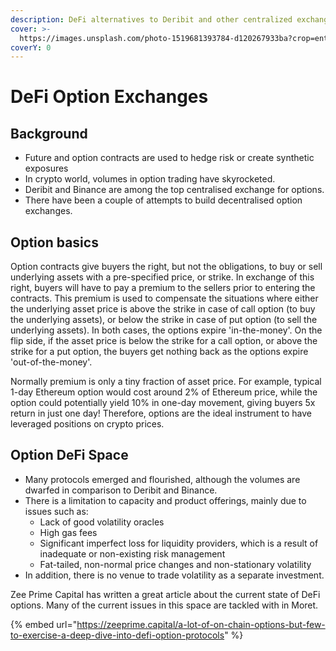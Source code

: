 ```yaml
---
description: DeFi alternatives to Deribit and other centralized exchanges
cover: >-
  https://images.unsplash.com/photo-1519681393784-d120267933ba?crop=entropy&cs=srgb&fm=jpg&ixid=MnwxOTcwMjR8MHwxfHNlYXJjaHwyfHxtb3VudGFpbnxlbnwwfHx8fDE2Mzg4MTkyMjA&ixlib=rb-1.2.1&q=85
coverY: 0
---
```


# DeFi Option Exchanges

## Background

* Future and option contracts are used to hedge risk or create synthetic exposures
* In crypto world, volumes in option trading have skyrocketed.
* Deribit and Binance are among the top centralised exchange for options.
* There have been a couple of attempts to build decentralised option exchanges.

## Option basics

Option contracts give buyers the right, but not the obligations, to buy or sell underlying assets with a pre-specified price, or strike. In exchange of this right, buyers will have to pay a premium to the sellers prior to entering the contracts. This premium is used to compensate the situations where either the underlying asset price is above the strike in case of call option (to buy the underlying assets), or below the strike in case of put option (to sell the underlying assets). In both cases, the options expire 'in-the-money'. On the flip side, if the asset price is below the strike for a call option, or above the strike for a put option, the buyers get nothing back as the options expire 'out-of-the-money'.

Normally premium is only a tiny fraction of asset price. For example, typical 1-day Ethereum option would cost around 2% of Ethereum price, while the option could potentially yield 10% in one-day movement, giving buyers 5x return in just one day! Therefore, options are the ideal instrument to have leveraged positions on crypto prices.&#x20;

## Option DeFi Space

* Many protocols emerged and flourished, although the volumes are dwarfed in comparison to Deribit and Binance.
* There is a limitation to capacity and product offerings, mainly due to issues such as:&#x20;
  * Lack of good volatility oracles
  * High gas fees&#x20;
  * Significant imperfect loss for liquidity providers, which is a result of inadequate or non-existing risk management
  * Fat-tailed, non-normal price changes and non-stationary volatility
* In addition, there is no venue to trade volatility as a separate investment.

Zee Prime Capital has written a great article about the current state of DeFi options. Many of the current issues in this space are tackled with in Moret.

{% embed url="https://zeeprime.capital/a-lot-of-on-chain-options-but-few-to-exercise-a-deep-dive-into-defi-option-protocols" %}

